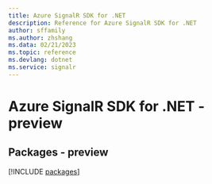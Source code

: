 ```yaml
---
title: Azure SignalR SDK for .NET
description: Reference for Azure SignalR SDK for .NET
author: sffamily
ms.author: zhshang
ms.data: 02/21/2023
ms.topic: reference
ms.devlang: dotnet
ms.service: signalr
---
```

# Azure SignalR SDK for .NET - preview
## Packages - preview
[!INCLUDE [packages](signalr-index.md)]